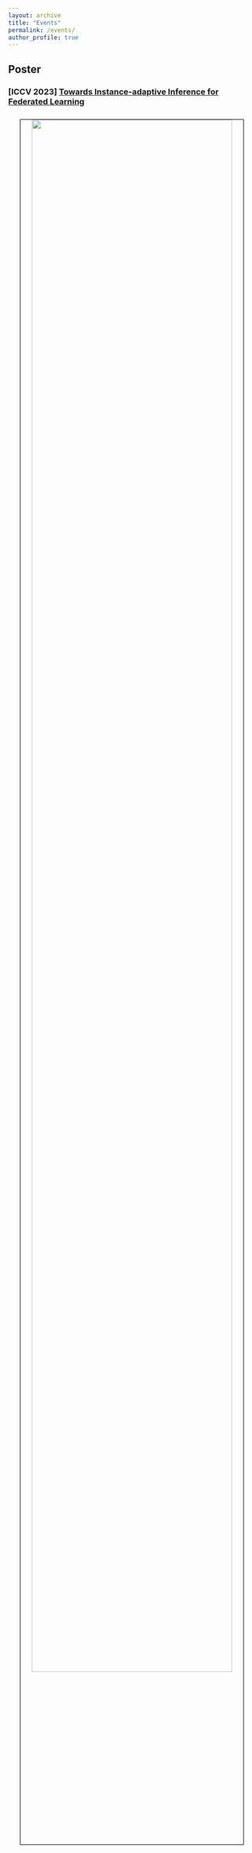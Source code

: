 ```yaml
---
layout: archive
title: "Events"
permalink: /events/
author_profile: true
---
```


## Poster
### [ICCV 2023] [Towards Instance-adaptive Inference for Federated Learning](https://arxiv.org/abs/2308.06051)
<div align="center">
    <img src="../images/ICCV_poster1.jpg" style="border: 1px solid black; margin: 10px; margin: 10px; width: 90%; height: auto;">
</div>